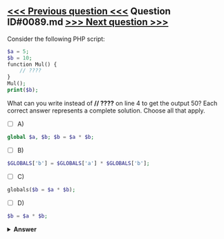 [<<< Previous question <<<](0088.md)   Question ID#0089.md   [>>> Next question >>>](0090.md)
---

Consider the following PHP script:
```php
$a = 5; 
$b = 10; 
function Mul() {
    // ???? 
} 
Mul();
print($b); 
```
What can you write instead of **// ????** on line 4 to get the output 50? Each correct answer represents a complete solution. Choose all that apply.

- [ ] A)
```php
global $a, $b; $b = $a * $b;
```

- [ ] B)
```php
$GLOBALS['b'] = $GLOBALS['a'] * $GLOBALS['b'];
```

- [ ] C)
```php
globals($b = $a * $b);
```

- [ ] D)
```php
$b = $a * $b;
```


<details><summary><b>Answer</b></summary>
<p>
  Answer: <strong>A, B</strong>
</p>
</details>

